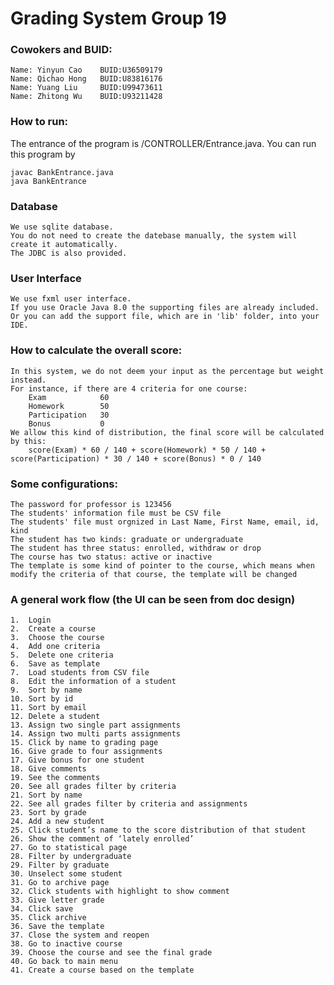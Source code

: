 Grading System Group 19
==========
### Cowokers and BUID:
    Name: Yinyun Cao    BUID:U36509179
    Name: Qichao Hong   BUID:U83816176
	Name: Yuang Liu     BUID:U99473611
	Name: Zhitong Wu    BUID:U93211428
	
### How to run:
The entrance of the program is /CONTROLLER/Entrance.java. You can run this program by

	javac BankEntrance.java
	java BankEntrance
	
### Database
    We use sqlite database.
    You do not need to create the datebase manually, the system will create it automatically.
    The JDBC is also provided. 

### User Interface
    We use fxml user interface.
    If you use Oracle Java 8.0 the supporting files are already included.
    Or you can add the support file, which are in 'lib' folder, into your IDE.

### How to calculate the overall score:
    In this system, we do not deem your input as the percentage but weight instead.
    For instance, if there are 4 criteria for one course:
        Exam            60
        Homework        50
        Participation   30
        Bonus           0
    We allow this kind of distribution, the final score will be calculated by this:
        score(Exam) * 60 / 140 + score(Homework) * 50 / 140 + score(Participation) * 30 / 140 + score(Bonus) * 0 / 140
    
### Some configurations: 
    The password for professor is 123456
    The students' information file must be CSV file
    The students' file must orgnized in Last Name, First Name, email, id, kind
    The student has two kinds: graduate or undergraduate
    The student has three status: enrolled, withdraw or drop
    The course has two status: active or inactive
    The template is some kind of pointer to the course, which means when modify the criteria of that course, the template will be changed

### A general work flow (the UI can be seen from doc design)
    1.	Login
    2.	Create a course
    3.	Choose the course
    4.	Add one criteria
    5.	Delete one criteria
    6.	Save as template
    7.	Load students from CSV file
    8.	Edit the information of a student
    9.	Sort by name
    10.	Sort by id
    11.	Sort by email
    12.	Delete a student
    13.	Assign two single part assignments
    14.	Assign two multi parts assignments
    15.	Click by name to grading page
    16.	Give grade to four assignments
    17.	Give bonus for one student
    18.	Give comments
    19.	See the comments
    20.	See all grades filter by criteria
    21.	Sort by name
    22.	See all grades filter by criteria and assignments
    23.	Sort by grade
    24.	Add a new student
    25.	Click student’s name to the score distribution of that student
    26.	Show the comment of ‘lately enrolled’
    27.	Go to statistical page
    28.	Filter by undergraduate
    29.	Filter by graduate
    30.	Unselect some student
    31.	Go to archive page
    32.	Click students with highlight to show comment
    33.	Give letter grade
    34.	Click save
    35.	Click archive
    36.	Save the template
    37.	Close the system and reopen
    38.	Go to inactive course
    39.	Choose the course and see the final grade
    40.	Go back to main menu
    41.	Create a course based on the template




